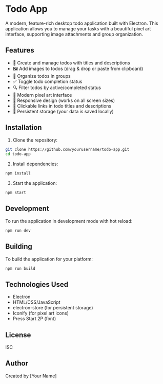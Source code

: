 # Todo App

A modern, feature-rich desktop todo application built with Electron. This application allows you to manage your tasks with a beautiful pixel art interface, supporting image attachments and group organization.

## Features

- 📝 Create and manage todos with titles and descriptions
- 🖼️ Add images to todos (drag & drop or paste from clipboard)
- 👥 Organize todos in groups
- ✅ Toggle todo completion status
- 🔍 Filter todos by active/completed status
- 🎨 Modern pixel art interface
- 📱 Responsive design (works on all screen sizes)
- 🔗 Clickable links in todo titles and descriptions
- 💾 Persistent storage (your data is saved locally)

## Installation

1. Clone the repository:

```bash
git clone https://github.com/yourusername/todo-app.git
cd todo-app
```

2. Install dependencies:

```bash
npm install
```

3. Start the application:

```bash
npm start
```

## Development

To run the application in development mode with hot reload:

```bash
npm run dev
```

## Building

To build the application for your platform:

```bash
npm run build
```

## Technologies Used

- Electron
- HTML/CSS/JavaScript
- electron-store (for persistent storage)
- Iconify (for pixel art icons)
- Press Start 2P (font)

## License

ISC

## Author

Created by [Your Name]
